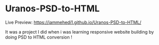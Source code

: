 # Uranos-PSD-to-HTML
Live Preview: https://iammehedi1.github.io/Uranos-PSD-to-HTML/

It was a project I did when i was learning responsive website building by doing PSD to HTML conversion !

